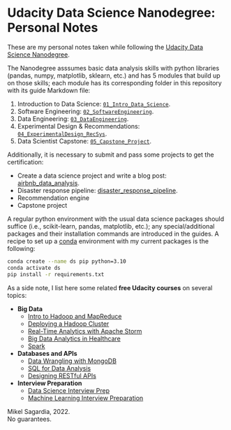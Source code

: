 # Udacity Data Science Nanodegree: Personal Notes

These are my personal notes taken while following the [Udacity Data Science Nanodegree](https://www.udacity.com/course/data-scientist-nanodegree--nd025).

The Nanodegree asssumes basic data analysis skills with python libraries (pandas, numpy, matplotlib, sklearn, etc.) and has 5 modules that build up on those skills; each module has its corresponding folder in this repository with its guide Markdown file:

1. Introduction to Data Science: [`01_Intro_Data_Science`](./01_Intro_Data_Science/DSND_Introduction.md).
2. Software Engineering: [`02_SoftwareEngineering`](./02_SoftwareEngineering/DSND_SWEngineering.md).
3. Data Engineering: [`03_DataEngineering`](./03_DataEngineering/DSND_DataEngineering.md).
4. Experimental Design & Recommendations: [`04_ExperimentalDesign_RecSys`](./04_ExperimentalDesign_RecSys/).
5. Data Scientist Capstone: [`05_Capstone_Project`](./05_Capstone_Project/).

Additionally, it is necessary to submit and pass some projects to get the certification:

- Create a data science project and write a blog post: [airbnb_data_analysis](https://github.com/mxagar/airbnb_data_analysis).
- Disaster response pipeline: [disaster_response_pipeline](https://github.com/mxagar/disaster_response_pipeline).
- Recommendation engine
- Capstone project

A regular python environment with the usual data science packages should suffice (i.e., scikit-learn, pandas, matplotlib, etc.); any special/additional packages and their installation commands are introduced in the guides. A recipe to set up a [conda](https://docs.conda.io/en/latest/) environment with my current packages is the following:

```bash
conda create --name ds pip python=3.10
conda activate ds
pip install -r requirements.txt
```

As a side note, I list here some related **free Udacity courses** on several topics:

- **Big Data**
  - [Intro to Hadoop and MapReduce](https://www.udacity.com/course/intro-to-hadoop-and-mapreduce--ud617)
  - [Deploying a Hadoop Cluster](https://www.udacity.com/course/deploying-a-hadoop-cluster--ud1000)
  - [Real-Time Analytics with Apache Storm](https://www.udacity.com/course/real-time-analytics-with-apache-storm--ud381)
  - [Big Data Analytics in Healthcare](https://www.udacity.com/course/big-data-analytics-in-healthcare--ud758)
  - [Spark](https://www.udacity.com/course/learn-spark-at-udacity--ud2002)
- **Databases and APIs**
  - [Data Wrangling with MongoDB](https://www.udacity.com/course/data-wrangling-with-mongodb--ud032)
  - [SQL for Data Analysis](https://www.udacity.com/course/sql-for-data-analysis--ud198)
  - [Designing RESTful APIs](https://www.udacity.com/course/designing-restful-apis--ud388)
- **Interview Preparation**
  - [Data Science Interview Prep](https://www.udacity.com/course/data-science-interview-prep--ud944)
  - [Machine Learning Interview Preparation](https://www.udacity.com/course/machine-learning-interview-prep--ud1001)


Mikel Sagardia, 2022.  
No guarantees.
